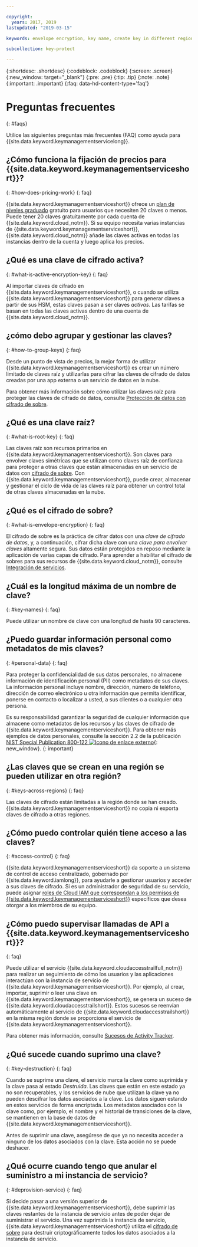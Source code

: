 ```yaml
---

copyright:
  years: 2017, 2019
lastupdated: "2019-03-15"

keywords: envelope encryption, key name, create key in different region, delete service instance

subcollection: key-protect

---
```


{:shortdesc: .shortdesc}
{:codeblock: .codeblock}
{:screen: .screen}
{:new_window: target="_blank"}
{:pre: .pre}
{:tip: .tip}
{:note: .note}
{:important: .important}
{:faq: data-hd-content-type='faq'}

# Preguntas frecuentes
{: #faqs}

Utilice las siguientes preguntas más frecuentes (FAQ) como ayuda para {{site.data.keyword.keymanagementservicelong}}.

## ¿Cómo funciona la fijación de precios para {{site.data.keyword.keymanagementserviceshort}}?
{: #how-does-pricing-work}
{: faq}

{{site.data.keyword.keymanagementserviceshort}} ofrece un [plan de niveles graduado](https://{DomainName}/catalog/services/key-protect) gratuito para usuarios que necesiten 20 claves o menos. Puede tener 20 claves gratuitamente por cada cuenta de {{site.data.keyword.cloud_notm}}. Si su equipo necesita varias instancias de {{site.data.keyword.keymanagementserviceshort}}, {{site.data.keyword.cloud_notm}} añade las claves activas en todas las instancias dentro de la cuenta y luego aplica los precios. 

## ¿Qué es una clave de cifrado activa?
{: #what-is-active-encryption-key}
{: faq}

Al importar claves de cifrado en {{site.data.keyword.keymanagementserviceshort}}, o cuando se utiliza {{site.data.keyword.keymanagementserviceshort}} para generar claves a partir de sus HSM, estas claves pasan a ser claves _activas_. Las tarifas se basan en todas las claves activas dentro de una cuenta de {{site.data.keyword.cloud_notm}}. 

## ¿cómo debo agrupar y gestionar las claves?
{: #how-to-group-keys}
{: faq}

Desde un punto de vista de precios, la mejor forma de utilizar {{site.data.keyword.keymanagementserviceshort}} es crear un número limitado de claves raíz y utilizarlas para cifrar las claves de cifrado de datos creadas por una app externa o un servicio de datos en la nube. 

Para obtener más información sobre cómo utilizar las claves raíz para proteger las claves de cifrado de datos, consulte [Protección de datos con cifrado de sobre](/docs/services/key-protect?topic=key-protect-envelope-encryption).

## ¿Qué es una clave raíz?
{: #what-is-root-key}
{: faq}

Las claves raíz son recursos primarios en {{site.data.keyword.keymanagementserviceshort}}. Son claves para envolver claves simétricas que se utilizan como claves raíz de confianza para proteger a otras claves que están almacenadas en un servicio de datos con [cifrado de sobre](/docs/services/key-protect?topic=key-protect-envelope-encryption). Con {{site.data.keyword.keymanagementserviceshort}}, puede crear, almacenar y gestionar el ciclo de vida de las claves raíz para obtener un control total de otras claves almacenadas en la nube. 

## ¿Qué es el cifrado de sobre?
{: #what-is-envelope-encryption}
{: faq}

El cifrado de sobre es la práctica de cifrar datos con una _clave de cifrado de datos_, y, a continuación, cifrar dicha clave con una _clave para envolver claves_ altamente segura.  Sus datos están protegidos en reposo mediante la aplicación de varias capas de cifrado. Para aprender a habilitar el cifrado de sobres para sus recursos de {{site.data.keyword.cloud_notm}}, consulte [Integración de servicios](/docs/services/key-protect?topic=key-protect-integrate-services).

## ¿Cuál es la longitud máxima de un nombre de clave?
{: #key-names}
{: faq}

Puede utilizar un nombre de clave con una longitud de hasta 90 caracteres.

## ¿Puedo guardar información personal como metadatos de mis claves?
{: #personal-data}
{: faq}

Para proteger la confidencialidad de sus datos personales, no almacene información de identificación personal (PII) como metadatos de sus claves. La información personal incluye nombre, dirección, número de teléfono, dirección de correo electrónico u otra información que permita identificar, ponerse en contacto o localizar a usted, a sus clientes o a cualquier otra persona.

Es su responsabilidad garantizar la seguridad de cualquier información que almacene como metadatos de los recursos y las claves de cifrado de {{site.data.keyword.keymanagementserviceshort}}. Para obtener más ejemplos de datos personales, consulte la sección 2.2 de la publicación [NIST Special Publication 800-122 ![Icono de enlace externo](../../icons/launch-glyph.svg "Icono de enlace externo")](https://nvlpubs.nist.gov/nistpubs/Legacy/SP/nistspecialpublication800-122.pdf){: new_window}.
{: important}

## ¿Las claves que se crean en una región se pueden utilizar en otra región?
{: #keys-across-regions}
{: faq}

Las claves de cifrado están limitadas a la región donde se han creado. {{site.data.keyword.keymanagementserviceshort}} no copia ni exporta claves de cifrado a otras regiones.

## ¿Cómo puedo controlar quién tiene acceso a las claves?
{: #access-control}
{: faq}

{{site.data.keyword.keymanagementserviceshort}} da soporte a un sistema de control de acceso centralizado, gobernado por {{site.data.keyword.iamlong}}, para ayudarle a gestionar usuarios y acceder a sus claves de cifrado. Si es un administrador de seguridad de su servicio, puede asignar [roles de Cloud IAM que correspondan a los permisos de {{site.data.keyword.keymanagementserviceshort}}](/docs/services/key-protect?topic=key-protect-manage-access#roles) específicos que desea otorgar a los miembros de su equipo.

## ¿Cómo puedo supervisar llamadas de API a {{site.data.keyword.keymanagementserviceshort}}?
{: faq}

Puede utilizar el servicio {{site.data.keyword.cloudaccesstrailfull_notm}} para realizar un seguimiento de cómo los usuarios y las aplicaciones interactúan con la instancia de servicio de {{site.data.keyword.keymanagementserviceshort}}. Por ejemplo, al crear, importar, suprimir o leer una clave en {{site.data.keyword.keymanagementserviceshort}}, se genera un suceso de {{site.data.keyword.cloudaccesstrailshort}}. Estos sucesos se reenvían automáticamente al servicio de {{site.data.keyword.cloudaccesstrailshort}} en la misma región donde se proporciona el servicio de {{site.data.keyword.keymanagementserviceshort}}.

Para obtener más información, consulte [Sucesos de Activity Tracker](/docs/services/key-protect?topic=key-protect-activity-tracker-events).

## ¿Qué sucede cuando suprimo una clave?
{: #key-destruction}
{: faq}

Cuando se suprime una clave, el servicio marca la clave como suprimida y la clave pasa al estado _Destruida_. Las claves que están en este estado ya no son recuperables, y los servicios de nube que utilizan la clave ya no pueden descifrar los datos asociados a la clave. Los datos siguen estando en estos servicios de forma encriptada. Los metadatos asociados con la clave como, por ejemplo, el nombre y el historial de transiciones de la clave, se mantienen en la base de datos de {{site.data.keyword.keymanagementserviceshort}}. 

Antes de suprimir una clave, asegúrese de que ya no necesita acceder a ninguno de los datos asociados con la clave. Esta acción no se puede deshacer.

## ¿Qué ocurre cuando tengo que anular el suministro a mi instancia de servicio?
{: #deprovision-service}
{: faq}

Si decide pasar a una versión superior de {{site.data.keyword.keymanagementserviceshort}}, debe suprimir las claves restantes de la instancia de servicio antes de poder dejar de suministrar el servicio. Una vez suprimida la instancia de servicio, {{site.data.keyword.keymanagementserviceshort}} utiliza el [cifrado de sobre](/docs/services/key-protect?topic=key-protect-envelope-encryption) para destruir criptográficamente todos los datos asociados a la instancia de servicio. 
